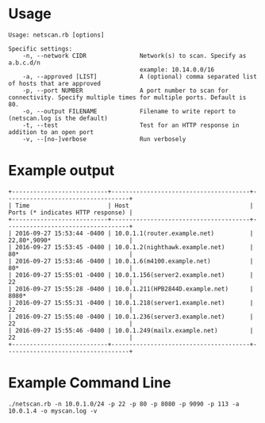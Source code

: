 Usage
=====
    
    Usage: netscan.rb [options]
    
    Specific settings:
        -n, --network CIDR               Network(s) to scan. Specify as a.b.c.d/n
                                         example: 10.14.0.0/16
        -a, --approved [LIST]            A (optional) comma separated list of hosts that are approved
        -p, --port NUMBER                A port number to scan for connectivity. Specify multiple times for multiple ports. Default is 80.
        -o, --output FILENAME            Filename to write report to (netscan.log is the default)
        -t, --test                       Test for an HTTP response in addition to an open port
        -v, --[no-]verbose               Run verbosely


Example output
==============

    +---------------------------+---------------------------------------+-----------------------------------+
    | Time                      | Host                                  | Ports (* indicates HTTP response) |
    +---------------------------+---------------------------------------+-----------------------------------+
    | 2016-09-27 15:53:44 -0400 | 10.0.1.1(router.example.net)          | 22,80*,9090*                      |
    | 2016-09-27 15:53:45 -0400 | 10.0.1.2(nighthawk.example.net)       | 80*                               |
    | 2016-09-27 15:53:46 -0400 | 10.0.1.6(m4100.example.net)           | 80*                               |
    | 2016-09-27 15:55:01 -0400 | 10.0.1.156(server2.example.net)       | 22                                |
    | 2016-09-27 15:55:28 -0400 | 10.0.1.211(HPB2844D.example.net)      | 8080*                             |
    | 2016-09-27 15:55:31 -0400 | 10.0.1.218(server1.example.net)       | 22                                |
    | 2016-09-27 15:55:40 -0400 | 10.0.1.236(server3.example.net)       | 22                                |
    | 2016-09-27 15:55:46 -0400 | 10.0.1.249(mailx.example.net)         | 22                                |
    +---------------------------+---------------------------------------+-----------------------------------+

Example Command Line
====================

    ./netscan.rb -n 10.0.1.0/24 -p 22 -p 80 -p 8080 -p 9090 -p 113 -a 10.0.1.4 -o myscan.log -v                                
